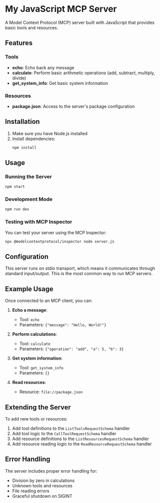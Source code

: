 # My JavaScript MCP Server

A Model Context Protocol (MCP) server built with JavaScript that provides basic tools and resources.

## Features

### Tools
- **echo**: Echo back any message
- **calculate**: Perform basic arithmetic operations (add, subtract, multiply, divide)
- **get_system_info**: Get basic system information

### Resources
- **package.json**: Access to the server's package configuration

## Installation

1. Make sure you have Node.js installed
2. Install dependencies:
   ```bash
   npm install
   ```

## Usage

### Running the Server
```bash
npm start
```

### Development Mode
```bash
npm run dev
```

### Testing with MCP Inspector
You can test your server using the MCP Inspector:
```bash
npx @modelcontextprotocol/inspector node server.js
```

## Configuration

This server runs on stdio transport, which means it communicates through standard input/output. This is the most common way to run MCP servers.

## Example Usage

Once connected to an MCP client, you can:

1. **Echo a message**:
   - Tool: `echo`
   - Parameters: `{"message": "Hello, World!"}`

2. **Perform calculations**:
   - Tool: `calculate`
   - Parameters: `{"operation": "add", "a": 5, "b": 3}`

3. **Get system information**:
   - Tool: `get_system_info`
   - Parameters: `{}`

4. **Read resources**:
   - Resource: `file://package.json`

## Extending the Server

To add new tools or resources:

1. Add tool definitions to the `ListToolsRequestSchema` handler
2. Add tool logic to the `CallToolRequestSchema` handler
3. Add resource definitions to the `ListResourcesRequestSchema` handler
4. Add resource reading logic to the `ReadResourceRequestSchema` handler

## Error Handling

The server includes proper error handling for:
- Division by zero in calculations
- Unknown tools and resources
- File reading errors
- Graceful shutdown on SIGINT
